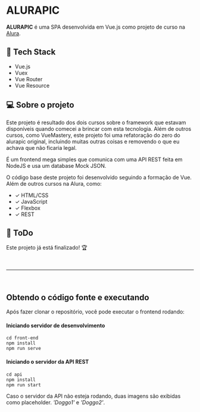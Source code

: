 # ALURAPIC


**ALURAPIC** é uma SPA desenvolvida em Vue.js como projeto de curso na [Alura](https://alura.com.br/).


## :rocket: Tech Stack

- Vue.js
- Vuex
- Vue Router
- Vue Resource

## 💻 Sobre o projeto

Este projeto é resultado dos dois cursos sobre o framework que estavam disponíveis quando comecei a brincar com esta tecnologia. Além de outros cursos, como VueMastery, este projeto foi uma refatoração do zero do alurapic original, incluindo muitas outras coisas e removendo o que eu achava que não ficaria legal.

É um frontend mega simples que comunica com uma API REST feita em NodeJS e usa um database Mock JSON.

O código base deste projeto foi desenvolvido seguindo a formação de Vue. Além de outros cursos na Alura, como: 

- ✓ HTML/CSS
- ✓ JavaScript
- ✓ Flexbox
- ✓ REST

## :wrench: ToDo

Este projeto já está finalizado! :trophy: 

<br/>

___

<br/>

## Obtendo o código fonte e executando

Após fazer clonar o repositório, você pode executar o frontend rodando: 

#### Iniciando servidor de desenvolvimento
```
cd front-end
npm install
npm run serve
```

#### Iniciando o servidor da API REST
```
cd api
npm install
npm run start
```

Caso o servidor da API não esteja rodando, duas imagens são exibidas como placeholder. _'Doggo1'_ e _'Doggo2'_.

